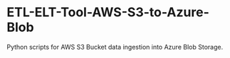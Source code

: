 # ETL-ELT-Tool-AWS-S3-to-Azure-Blob
Python scripts for AWS S3 Bucket data ingestion into Azure Blob Storage.
